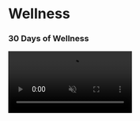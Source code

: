 # Wellness

### 30 Days of Wellness

<video src="./Local/wellness.mp4" width="250" autoplay muted loop>

<hr/>
